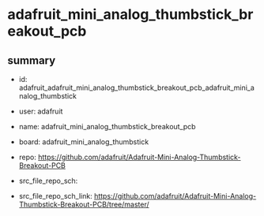 # adafruit_mini_analog_thumbstick_breakout_pcb
 
## summary 
* id: adafruit_adafruit_mini_analog_thumbstick_breakout_pcb_adafruit_mini_analog_thumbstick
* user: adafruit
* name: adafruit_mini_analog_thumbstick_breakout_pcb
* board: adafruit_mini_analog_thumbstick
* repo: https://github.com/adafruit/Adafruit-Mini-Analog-Thumbstick-Breakout-PCB



* src_file_repo_sch: 
* src_file_repo_sch_link: https://github.com/adafruit/Adafruit-Mini-Analog-Thumbstick-Breakout-PCB/tree/master/






